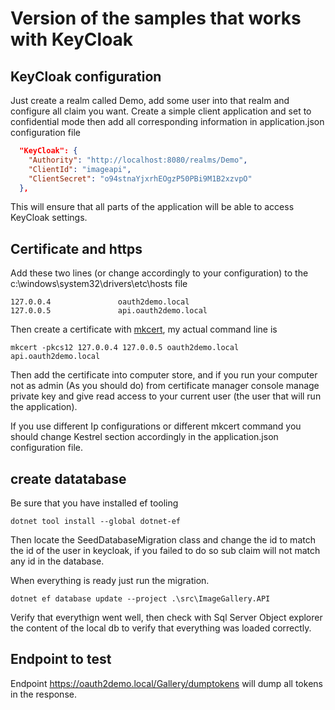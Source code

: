 # Version of the samples that works with KeyCloak

## KeyCloak configuration

Just create a realm called Demo, add some user into that realm and configure all claim you want. Create a simple client application and set to confidential mode then add all corresponding information in application.json configuration file

```json
  "KeyCloak": {
    "Authority": "http://localhost:8080/realms/Demo",
    "ClientId": "imageapi",
    "ClientSecret": "o94stnaYjxrhEOgzP50PBi9M1B2xzvpO"
  },
```

This will ensure that all parts of the application will be able to access KeyCloak settings.

## Certificate and https

Add these two lines (or change accordingly to your configuration) to the c:\windows\system32\drivers\etc\hosts file

```
127.0.0.4               oauth2demo.local
127.0.0.5               api.oauth2demo.local
```

Then create a certificate with [mkcert](https://github.com/FiloSottile/mkcert), my actual command line is

```
mkcert -pkcs12 127.0.0.4 127.0.0.5 oauth2demo.local api.oauth2demo.local
```

Then add the certificate into computer store, and if you run your computer not as admin (As you should do) from certificate manager console manage private key and give read access to your current user (the user that will run the application).

If you use different Ip configurations or different mkcert command you should change Kestrel section accordingly in the application.json configuration file.


## create datatabase

Be sure that you have installed ef tooling

```
dotnet tool install --global dotnet-ef
```

Then locate the SeedDatabaseMigration class and change the id to match the id of the user in keycloak, if you failed to do so sub claim will not match any id in the database.

When everything is ready just run the migration.

```
dotnet ef database update --project .\src\ImageGallery.API
```

Verify that everythign went well, then check with Sql Server Object explorer the content of the local db to verify that everything was loaded correctly.

## Endpoint to test

Endpoint https://oauth2demo.local/Gallery/dumptokens will dump all tokens in the response.